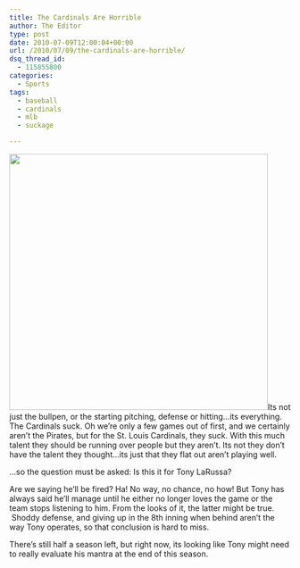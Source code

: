 ```yaml
---
title: The Cardinals Are Horrible
author: The Editor
type: post
date: 2010-07-09T12:00:04+00:00
url: /2010/07/09/the-cardinals-are-horrible/
dsq_thread_id:
  - 115855800
categories:
  - Sports
tags:
  - baseball
  - cardinals
  - mlb
  - suckage

---
```

<p style="text-align: left;">
  <a rel="attachment wp-att-5431" href="http://punchingkitty.com/2010/07/09/the-cardinals-are-horrible/brendan_ryan_sucks/"><img class="size-full wp-image-5431 aligncenter" title="brendan_ryan_sucks" src="http://media.punchingkitty.com/wordpress/2010/07/brendan_ryan_sucks.jpg" alt="" width="463" height="459" /></a>Its not just the bullpen, or the starting pitching, defense or hitting&#8230;its everything. The Cardinals suck. Oh we&#8217;re only a few games out of first, and we certainly aren&#8217;t the Pirates, but for the St. Louis Cardinals, they suck. With this much talent they should be running over people but they aren&#8217;t. Its not they don&#8217;t have the talent they thought&#8230;its just that they flat out aren&#8217;t playing well.
</p>

<p style="text-align: left;">
  &#8230;so the question must be asked: Is this it for Tony LaRussa?
</p>

<p style="text-align: left;">
  Are we saying he&#8217;ll be fired? Ha! No way, no chance, no how! But Tony has always said he&#8217;ll manage until he either no longer loves the game or the team stops listening to him. From the looks of it, the latter might be true.  Shoddy defense, and giving up in the 8th inning when behind aren&#8217;t the way Tony operates, so that conclusion is hard to miss.
</p>

<p style="text-align: left;">
  There&#8217;s still half a season left, but right now, its looking like Tony might need to really evaluate his mantra at the end of this season.
</p>
